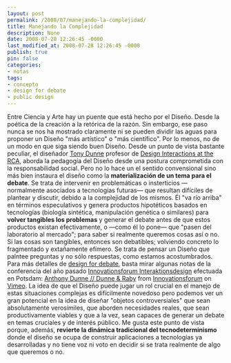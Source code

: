 ```yaml
---
layout: post
permalink: /2008/07/manejando-la-complejidad/
title: Manejando la Complejidad
description: None
date: 2008-07-28 12:26:45 -0000
last_modified_at: 2008-07-28 12:26:45 -0000
publish: true
pin: false
categories:
- notas
tags:
- concepto
- design for debate
- public design
---
```

Entre Ciencia y Arte hay un puente que está hecho por el Diseño. Desde la poética de la creación a la retórica de la razón. Sin embargo, ese paso nunca se nos ha mostrado claramente ni se pueden dividir las aguas para proponer un Diseño "más artístico" o "más científico". Por lo menos, no de un modo en que siga siendo buen Diseño. Desde un punto de vista bastante peculiar, el diseñador [Tony Dunne](http://www.interaction.rca.ac.uk/people/staff/anthony-dunne.html) profesor de [Design Interactions at the RCA](http://www.interaction.rca.ac.uk/), aborda la pedagogía del Diseño desde una postura comprometida con la responsabilidad social. Pero no lo hace un el sentido convensional sino más bien instaura el diseño como la **materialización de un tema para el debate**. Se trata de intervenir en problemáticas o insterticios —normalmente asociados a tecnologías futuras— que resultan difíciles de plantear y discutir, debido a la complejidad de los mismos. Él "va río arriba" en términos especulativos y genera productos hipotéticos basados en tecnologías (biología sintética, manipulación genética o similares) para **volver tangibles los problemas** y generar el debate antes de que estos productos existan efectivamente, o —como él lo pone— que "pasen del laboratorio al mercado"; para saber si realmente queremos cosas así o no. Si las cosas son tangibles, entonces son debatibles; volviendo concreto lo fragmentado y extañamente efímero. Se trata de pensar un Diseño que palntee preguntas y no sólo respuestas, como estamos acostumbrados. Para más detalles de [design for debate](http://www.interaction.rca.ac.uk/briefs/designForDebate.html), basta mirar algunas notas de la conferencia del año pasado [Innovationsforum Interaktionsdesign](http://interface.fh-potsdam.de/innoforum/index.php) efectuada en Potsdam:  [Anthony Dunne // Dunne & Raby](http://www.vimeo.com/734763?pg=embed&sec=734763) from [Innovationsforum](http://www.vimeo.com/user378630?pg=embed&sec=734763) on [Vimeo](http://vimeo.com?pg=embed&sec=734763). La idea de que el Diseño puede jugar un rol crucial en el manejo de estas situaciones complejas es difícilmente novedoso pero podemos ver un gran potencial en la idea de diseñar "objetos controversiales" que sean absolutamente verosímiles, que aborden necesidades reales, que sean productivamente viables y que a la vez, sean capaces de generar un debate en temas cruciales y de interés público. Me gusta este punto de vista porque, además, **revierte la dinámica tradicional del tecnodeterminismo** donde el diseño se ocupa de construir aplicaciones a tecnologías ya desarrolladas y no tiene voz ni voto en decidir si se trata realmente de algo que queremos o no.
